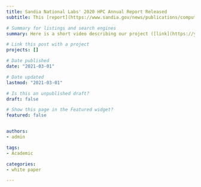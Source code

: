 ```yaml
---
title: Sandia National Labs' 2020 HPC Annual Report Released
subtitle: This [report](https://www.sandia.gov/news/publications/computing_reports/articles/2021/overview.html) features our work on [epidemiological forecasting](https://www.sandia.gov/news/publications/computing_reports/articles/2021/epidemiological_inference_and_forecasting.html). 

# Summary for listings and search engines
summary: Here is a short video describing our project ([link](https://youtu.be/lMiNSziud6Y)).

# Link this post with a project
projects: []

# Date published
date: "2021-03-01"

# Date updated
lastmod: "2021-03-01"

# Is this an unpublished draft?
draft: false

# Show this page in the Featured widget?
featured: false


authors:
- admin

tags:
- Academic

categories:
- white paper

---
```


